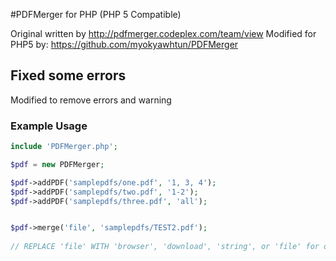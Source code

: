 #PDFMerger for PHP (PHP 5 Compatible)

Original written by http://pdfmerger.codeplex.com/team/view
Modified for PHP5 by: https://github.com/myokyawhtun/PDFMerger

## Fixed some errors	

Modified to remove errors and warning

### Example Usage
```php
include 'PDFMerger.php';

$pdf = new PDFMerger;

$pdf->addPDF('samplepdfs/one.pdf', '1, 3, 4');
$pdf->addPDF('samplepdfs/two.pdf', '1-2');
$pdf->addPDF('samplepdfs/three.pdf', 'all');


$pdf->merge('file', 'samplepdfs/TEST2.pdf'); 
    
// REPLACE 'file' WITH 'browser', 'download', 'string', or 'file' for output options
```